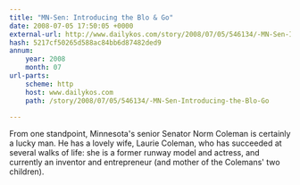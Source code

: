 ```yaml
---
title: "MN-Sen: Introducing the Blo & Go"
date: 2008-07-05 17:50:05 +0000
external-url: http://www.dailykos.com/story/2008/07/05/546134/-MN-Sen-Introducing-the-Blo-Go
hash: 5217cf50265d588ac84bb6d87482ded9
annum:
    year: 2008
    month: 07
url-parts:
    scheme: http
    host: www.dailykos.com
    path: /story/2008/07/05/546134/-MN-Sen-Introducing-the-Blo-Go

---
```


From one standpoint, Minnesota's senior Senator Norm Coleman is certainly a lucky man. He has a lovely wife, Laurie Coleman, who has succeeded at several walks of life: she is a former runway model and actress, and currently an inventor and entrepreneur (and mother of the Colemans' two children).
